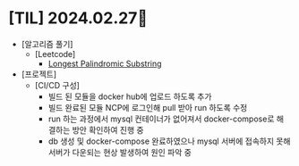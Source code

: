 # [TIL] 2024.02.27📒

  * [알고리즘 풀기]
    * [Leetcode]
      * [Longest Palindromic Substring](https://github.com/elephant97/Algorithm/tree/main/Leetcode/Java/Medium)
  * [프로젝트]
    * [CI/CD 구성]
      * 빌드 된 모듈을 docker hub에 업로드 하도록 추가
      * 빌드 완료된 모듈 NCP에 로그인해 pull 받아 run 하도록 수정
      * run 하는 과정에서 mysql 컨테이너가 없어져서 docker-compose로 해결하는 방안 확인하여 진행 중
      * db 생성 및 docker-compose 완료하였으나 mysql 서버에 접속하지 못해 서버가 다운되는 현상 발생하여 원인 파악 중
        
